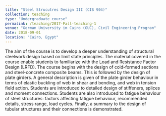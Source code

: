 ```yaml
---
title: "Steel Strucutres Design III (CIS 904)"
collection: teaching
type: "Undergraduate course"
permalink: /teaching/2017-Fall-teaching-1
venue: "German University in Cairo (GUC), Civil Engineering Program"
date: 2018-09-01
location: "Cairo, Egypt"
---
```



The aim of the course is to develop a deeper understanding of structural steelwork design based on limit state principles. The material covered in the course enable students to familiarize with the Load and Resistance Factor Design (LRFD). The course begins with the design of cold-formed sections and steel-concrete composite beams. This is followed by the design of plate girders. A general description is given of the plate girder behaviour in terms of elastic buckling of web in shear and bending, and web in tension field action. Students are introduced to detailed design of stiffeners, splices and moment connections. Students are also introduced to fatigue behaviour of steel structures: factors affecting fatigue behaviour, recommended details, stress range, load cycles. Finally, a summary to the design of tubular structures and their connections is demonstrated.